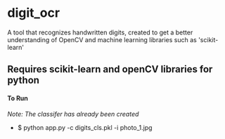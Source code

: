# digit_ocr
A tool that recognizes handwritten digits, created to get a better understanding of OpenCV and machine learning libraries such as 'scikit-learn'

Requires scikit-learn and openCV libraries for python
---
#### To Run
<i>Note: The classifer has already been created</i>
* $ python app.py -c digits_cls.pkl -i photo_1.jpg 

